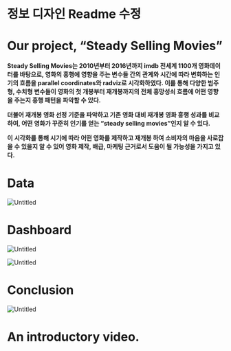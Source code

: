 # 정보 디자인 Readme 수정

# Our project, “Steady Selling Movies”

**Steady Selling Movies는 2010년부터 2016년까지 imdb 전세계 1100개 영화데이터를 바탕으로, 영화의 흥행에 영향을 주는 변수들 간의 관계와 시간에 따라 변화하는 인기의 흐름을 parallel coordinates와 radviz로 시각화하였다. 이를 통해 다양한 범주형, 수치형 변수들이 영화의 첫 개봉부터 재개봉까지의 전체 흥망성쇠 흐름에 어떤 영향을 주는지 흥행 패턴을 파악할 수 있다.**

**더불어 재개봉 영화 선정 기준을 파악하고 기존 영화 대비 재개봉 영화 흥행 성과를 비교하여, 어떤 영화가 꾸준히 인기를 얻는 “steady selling movies”인지 알 수 있다.**

**이 시각화를 통해 시기에 따라 어떤 영화를 제작하고 재개봉 하여 소비자의 마음을 사로잡을 수 있을지 알 수 있어 영화 제작, 배급, 마케팅 근거로서 도움이 될 가능성을 가지고 있다.**

# Data

![Untitled](https://s3-us-west-2.amazonaws.com/secure.notion-static.com/e8ae7282-f363-400e-965d-98ef7b800d43/Untitled.png)

# Dashboard

![Untitled](https://s3-us-west-2.amazonaws.com/secure.notion-static.com/cbcd474c-96b0-4221-9b84-4027e429d0e3/Untitled.png)

![Untitled](https://s3-us-west-2.amazonaws.com/secure.notion-static.com/4f41dbd6-e86b-4c69-aa77-0baa48ea64c8/Untitled.png)

# Conclusion

![Untitled](https://s3-us-west-2.amazonaws.com/secure.notion-static.com/64157f6e-3fe5-436c-be64-c8d2dbf19b2c/Untitled.png)

# ****An introductory video.****
